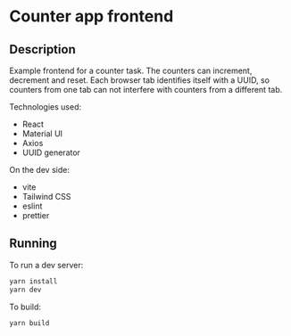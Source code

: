 # Counter app frontend

## Description

Example frontend for a counter task. 
The counters can increment, decrement and reset.
Each browser tab identifies itself with a UUID, so counters from one tab can not interfere with counters from a different tab.

Technologies used:
- React
- Material UI
- Axios
- UUID generator

On the dev side:
- vite
- Tailwind CSS
- eslint
- prettier

## Running

To run a dev server:

```bash
yarn install
yarn dev
```
To build:
```bash
yarn build
```
